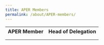 ```yaml
---
title: APER Members
permalink: /about/APER-members/
---
```



<table>
  <tr>
    <th>APER Member</th>
    <th>Head of Delegation</th>
  </tr>
  <tr>
    <td></td>
    <td></td>
  </tr>
  <tr>
    <td></td>
    <td></td>
  </tr>
</table>
